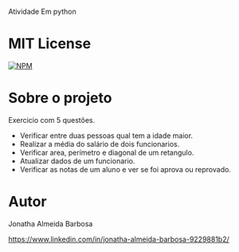 Atividade Em python

# MIT License
[![NPM](https://img.shields.io/npm/l/react)](https://github.com/JonathaTrue/Python_par/blob/main/LICENSE) 

# Sobre o projeto

Exercicio com 5 questões.

- Verificar entre duas pessoas qual tem a idade maior.
- Realizar a média do salário de dois funcionarios.
- Verificar area, perímetro e diagonal de um retangulo.
- Atualizar dados de um funcionario.
- Verificar as notas de um aluno e ver se foi aprova ou reprovado.

# Autor

Jonatha Almeida Barbosa

https://www.linkedin.com/in/jonatha-almeida-barbosa-9229881b2/
